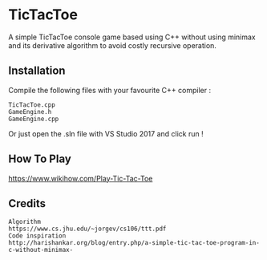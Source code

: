 # TicTacToe
A simple TicTacToe console game based using C++ without using minimax and its derivative algorithm to avoid costly recursive operation.

## Installation
Compile the following files with your favourite C++ compiler  :
```
TicTacToe.cpp
GameEngine.h
GameEngine.cpp
``` 
Or just open the .sln file with VS Studio 2017 and click run !

## How To Play
https://www.wikihow.com/Play-Tic-Tac-Toe



## Credits
```
Algorithm
https://www.cs.jhu.edu/~jorgev/cs106/ttt.pdf
Code inspiration
http://harishankar.org/blog/entry.php/a-simple-tic-tac-toe-program-in-c-without-minimax-
```
